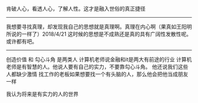肯破人心，看透人心，了解人性。这才是融入世俗的真正捷径
___
我想要寻找真理，却发现我自己的思想就是真理啊。真理在内心啊（果真如王阳明所说的一样了）2018/4/21 这时候的思想是不成熟还是真的具有广阔性发散性呢。或许都有吧。
___
创造价值 和 勾心斗角 是两类人
计算机老师说金融和it是两大有前途的行业
计算机老师是有智慧的人。他说人要有自己的实力，不要靠勾心斗角。
他还说我们这些人都缺少激情
找工作的老板如果想要找一个有头脑的人，那么他会把他当成朋友一样

我认为将来是有实力的人的世界